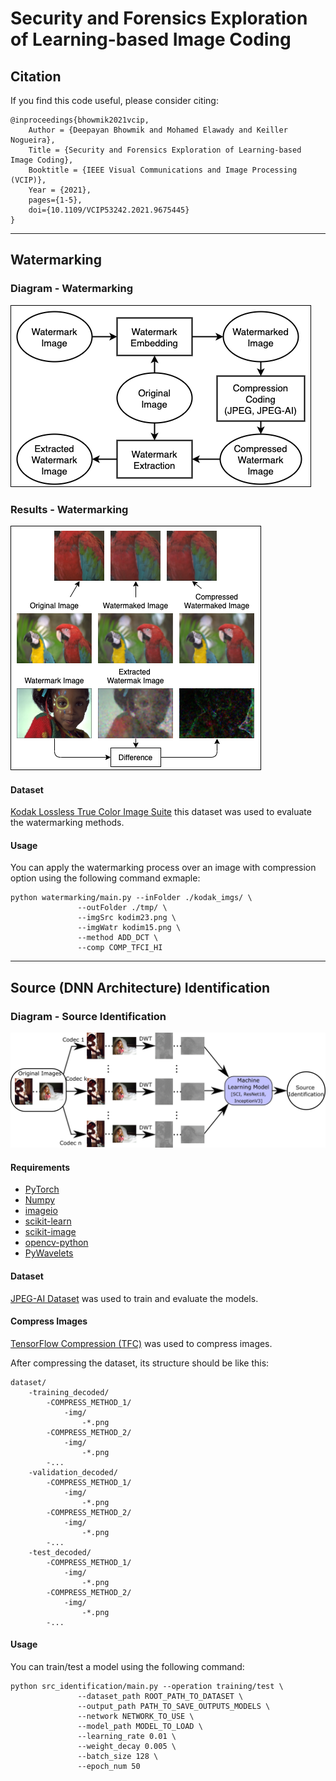# Security and Forensics Exploration of Learning-based Image Coding

## Citation

If you find this code useful, please consider citing:

    @inproceedings{bhowmik2021vcip,
        Author = {Deepayan Bhowmik and Mohamed Elawady and Keiller Nogueira},
        Title = {Security and Forensics Exploration of Learning-based Image Coding},
        Booktitle = {IEEE Visual Communications and Image Processing (VCIP)},
        Year = {2021},
        pages={1-5},
        doi={10.1109/VCIP53242.2021.9675445}
    }
---
## Watermarking
### Diagram - Watermarking
![Diagram - Watermarking](diagram_wtr.png)
### Results - Watermarking
![Results - Watermarking](results_wtr.png)

#### Dataset

[Kodak Lossless True Color Image Suite](http://r0k.us/graphics/kodak/index.html) this dataset was used to evaluate the watermarking methods.

#### Usage

You can apply the watermarking process over an image with compression option using the following command exmaple:

```
python watermarking/main.py --inFolder ./kodak_imgs/ \
               --outFolder ./tmp/ \
               --imgSrc kodim23.png \
               --imgWatr kodim15.png \
               --method ADD_DCT \
               --comp COMP_TFCI_HI
```

---

## Source (DNN Architecture) Identification
### Diagram - Source Identification
![Diagram - Source Identification](diagram_src_idt.png)

#### Requirements

- [PyTorch](https://pytorch.org/)
- [Numpy](https://numpy.org/)
- [imageio](https://imageio.readthedocs.io/en/stable/)
- [scikit-learn](https://scikit-learn.org/stable/)
- [scikit-image](https://scikit-image.org/)
- [opencv-python](https://pypi.org/project/opencv-python/)
- [PyWavelets](https://pywavelets.readthedocs.io/en/latest/)

#### Dataset

[JPEG-AI Dataset](https://jpegai.github.io/3-datasets/) was used to train and evaluate the models.

#### Compress Images

[TensorFlow Compression (TFC)](https://github.com/tensorflow/compression) was used to compress images.

After compressing the dataset, its structure should be like this:

    dataset/
        -training_decoded/
            -COMPRESS_METHOD_1/
                -img/
                    -*.png
            -COMPRESS_METHOD_2/
                -img/
                    -*.png
            -...
        -validation_decoded/
            -COMPRESS_METHOD_1/
                -img/
                    -*.png
            -COMPRESS_METHOD_2/
                -img/
                    -*.png
            -...
        -test_decoded/
            -COMPRESS_METHOD_1/
                -img/
                    -*.png
            -COMPRESS_METHOD_2/
                -img/
                    -*.png
            -...

#### Usage

You can train/test a model using the following command:

```
python src_identification/main.py --operation training/test \
               --dataset_path ROOT_PATH_TO_DATASET \
               --output_path PATH_TO_SAVE_OUTPUTS_MODELS \
               --network NETWORK_TO_USE \
               --model_path MODEL_TO_LOAD \
               --learning_rate 0.01 \
               --weight_decay 0.005 \
               --batch_size 128 \
               --epoch_num 50
```



